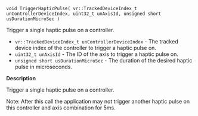 `void TriggerHapticPulse( vr::TrackedDeviceIndex_t unControllerDeviceIndex, uint32_t unAxisId, unsigned short usDurationMicroSec )`

Trigger a single haptic pulse on a controller. 

* `vr::TrackedDeviceIndex_t unControllerDeviceIndex` - The tracked device index of the controller to trigger a haptic pulse on.
* `uint32_t unAxisId` - The ID of the axis to trigger a haptic pulse on.
* `unsigned short usDurationMicroSec` - The duration of the desired haptic pulse in microseconds.

**Description**

Trigger a single haptic pulse on a controller. 

Note: After this call the application may not trigger another haptic pulse on this controller and axis combination for 5ms.
